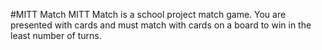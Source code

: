 #MITT Match
MITT Match is a school project match game. You are presented with cards and must match with cards on a board to win in the least number of turns.
